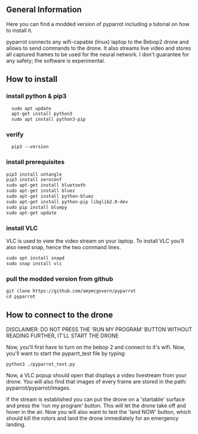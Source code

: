 ## General Information

Here you can find a modded version of pyparrot including a tutorial on how to install it.

pyparrot connects any wifi-capable (linux) laptop to the Bebop2 drone and allows to send commands to the drone. 
It also streams live video and stores all captured frames to be used for the neural network. I don't guarantee for any safety;
the software is experimental.

## How to install

### install python & pip3
```markdown
  sudo apt update
  apt-get install python3
  sudo apt install python3-pip
```
### verify
```markdown
  pip3 --version 
```
### install prerequisites

```markdown
pip3 install untangle
pip3 install zeroconf
sudo apt-get install bluetooth
sudo apt-get install bluez
sudo apt-get install python-bluez
sudo apt-get install python-pip libglib2.0-dev
sudo pip install bluepy
sudo apt-get update
```

### install VLC
VLC is used to view the video stream on your laptop. To install VLC you'll also need snap, hence the two command lines.

```markdown
sudo apt install snapd
sudo snap install vlc
```

### pull the modded version from github

```markdown
git clone https://github.com/amymcgovern/pyparrot
cd pyparrot
```

## How to connect to the drone

DISCLAIMER: DO NOT PRESS THE 'RUN MY PROGRAM' BUTTON WITHOUT READING FURTHER, IT'LL START THE DRONE

Now, you'll first have to turn on the bebop 2 and connect to it's wifi. Now, you'll want to start the pyparrt_test file by typing:

```markdown
python3 ./pyparrot_test.py
```
Now, a VLC popup should open that displays a video livestream from your drone. You will also find that images of every frame are stored in the path: pyparrot/pyparrot/images.

If the stream is established you can put the drone on a 'startable' surface and press the 'run my program' button. This will let the drone take off and hover in the air. 
Now you will also want to test the 'land NOW' button, which should kill the rotors and land the drone immediately for an emergency landing.
